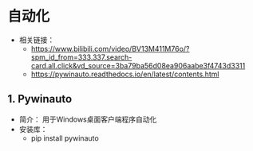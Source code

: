 # 自动化
* 相关链接：
    * https://www.bilibili.com/video/BV13M411M76o/?spm_id_from=333.337.search-card.all.click&vd_source=3ba79ba56d08ea906aabe3f4743d3311
    * https://pywinauto.readthedocs.io/en/latest/contents.html
## 1. Pywinauto
* 简介： 用于Windows桌面客户端程序自动化
* 安装库：
  * pip install pywinauto
